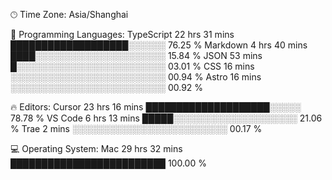 🕑︎ Time Zone: Asia/Shanghai

💬 Programming Languages: 
TypeScript               22 hrs 31 mins      ███████████████████░░░░░░   76.25 % 
Markdown                 4 hrs 40 mins       ████░░░░░░░░░░░░░░░░░░░░░   15.84 % 
JSON                     53 mins             █░░░░░░░░░░░░░░░░░░░░░░░░   03.01 % 
CSS                      16 mins             ░░░░░░░░░░░░░░░░░░░░░░░░░   00.94 % 
Astro                    16 mins             ░░░░░░░░░░░░░░░░░░░░░░░░░   00.92 % 

🔥 Editors: 
Cursor                   23 hrs 16 mins      ████████████████████░░░░░   78.78 % 
VS Code                  6 hrs 13 mins       █████░░░░░░░░░░░░░░░░░░░░   21.06 % 
Trae                     2 mins              ░░░░░░░░░░░░░░░░░░░░░░░░░   00.17 % 

💻 Operating System: 
Mac                      29 hrs 32 mins      █████████████████████████   100.00 % 
